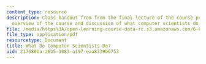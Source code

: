 ```yaml
---
content_type: resource
description: Class handout from from the final lecture of the course providing an
  overview of the course and discussion of what computer scientists do.
file: /media/https%3A/open-learning-course-data-rc.s3.amazonaws.com/6-00-introduction-to-computer-science-and-programming-fall-2008/217680baa6b51083a197eaa8339b6753_lec24.pdf
file_type: application/pdf
resourcetype: Document
title: What Do Computer Scientists Do?
uid: 217680ba-a6b5-1083-a197-eaa8339b6753
---
```

